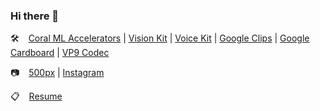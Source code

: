 ### Hi there 👋

:hammer_and_wrench: &ensp; [Coral ML Accelerators](https://coral.ai/products/) | 
[Vision Kit](https://aiyprojects.withgoogle.com/vision) | 
[Voice Kit](https://aiyprojects.withgoogle.com/voice) | 
[Google Clips](https://en.wikipedia.org/wiki/Google_Clips) | 
[Google Cardboard](https://en.wikipedia.org/wiki/Google_Cardboard) |
[VP9 Codec](https://en.wikipedia.org/wiki/VP9)

:camera: &ensp; [500px](https://500px.com/dmitriykovalev) | [Instagram](https://www.instagram.com/dmitriy.s.kovalev/)

:clipboard: &ensp; [Resume](https://github.com/dmitriykovalev/resume/blob/master/README.md)

<!--
**dmitriykovalev/dmitriykovalev** is a ✨ _special_ ✨ repository because its `README.md` (this file) appears on your GitHub profile.

Here are some ideas to get you started:

- 🔭 I’m currently working on ...
- 🌱 I’m currently learning ...
- 👯 I’m looking to collaborate on ...
- 🤔 I’m looking for help with ...
- 💬 Ask me about ...
- 📫 How to reach me: ...
- 😄 Pronouns: ...
- ⚡ Fun fact: ...
-->
